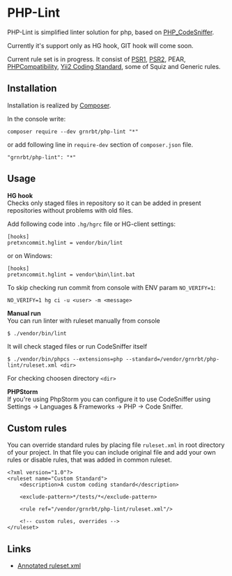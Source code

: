 # PHP-Lint

PHP-Lint is simplified linter solution for php, based on [PHP_CodeSniffer](https://github.com/squizlabs/PHP_CodeSniffer).


Currently it's support only as HG hook, GIT hook will come soon.

Current rule set is in progress. It consist of [PSR1](https://github.com/php-fig/fig-standards/blob/master/accepted/PSR-1-basic-coding-standard.md), [PSR2](https://github.com/php-fig/fig-standards/blob/master/accepted/PSR-2-coding-style-guide.md),
 PEAR, [PHPCompatibility](https://github.com/wimg/PHPCompatibility), [Yii2 Coding Standard](https://github.com/yiisoft/yii2-coding-standards), some of Squiz and Generic rules.

## Installation

Installation is realized by [Composer](https://getcomposer.org).

In the console write:

```
composer require --dev grnrbt/php-lint "*"
```

or add following line in `require-dev` section of `composer.json` file.

```
"grnrbt/php-lint": "*"
```

## Usage

**HG hook**  
Checks only staged files in repository so it can be added in present repositories without problems with old files.

Add following code into `.hg/hgrc` file or HG-client settings:
```
[hooks]
pretxncommit.hglint = vendor/bin/lint
```
or on Windows:
```
[hooks]
pretxncommit.hglint = vendor\bin\lint.bat
```

To skip checking run commit from console with ENV param `NO_VERIFY=1`:
```
NO_VERIFY=1 hg ci -u <user> -m <message> 
```

**Manual run**  
You can run linter with ruleset manually from console
```
$ ./vendor/bin/lint
```
It will check staged files or run CodeSniffer itself
```
$ ./vendor/bin/phpcs --extensions=php --standard=/vendor/grnrbt/php-lint/ruleset.xml <dir>
```
For checking choosen directory `<dir>`

**PHPStorm**  
If you're using PhpStorm you can configure it to use CodeSniffer using Settings → Languages & Frameworks → PHP → Code Sniffer.

## Custom rules
You can override standard rules by placing file `ruleset.xml` in root directory of your project. In that file you can 
include original file and add your own rules or disable rules, that was added in common ruleset.
 
```
<?xml version="1.0"?>
<ruleset name="Custom Standard">
    <description>A custom coding standard</description>

    <exclude-pattern>*/tests/*</exclude-pattern>
    
    <rule ref="/vendor/grnrbt/php-lint/ruleset.xml"/>
    
    <!-- custom rules, overrides -->
</ruleset>
```

## Links

* [Annotated ruleset.xml](https://pear.php.net/manual/en/package.php.php-codesniffer.annotated-ruleset.php)

